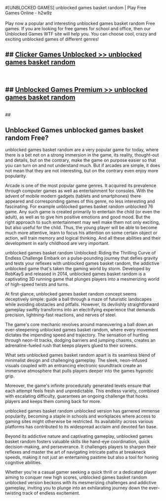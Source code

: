 #[UNBLOCKED GAMES] unblocked games basket random | Play Free Games Online - h2w9z <br>
<br>
Play now a popular and interesting unblocked games basket random Free games. If you are looking for free games for school and office, then our Unblocked Games WTF site will help you. You can choose cool, crazy and exciting unblocked games of different genres!


## ##  [Clicker Games Unblocked >> unblocked games basket random](http://freeplayer.one?title=unblocked_games_basket_random&ref=22)
  <br>

##  ## [Unblocked Games Premium >> unblocked games basket random](http://freeplayer.one?title=unblocked_games_basket_random&ref=22)
  <br>
  ##



## Unblocked Games unblocked games basket random Free?

unblocked games basket random are a very popular game for today, where there is a bet not on a strong immersion in the game, its reality, thought-out and details, but on the contrary, make the game on purpose easier so that you can turn on and not understand much. But if arcades are simple, it does not mean that they are not interesting, but on the contrary even enjoy more popularity.

Arcade is one of the most popular game genres. It acquired its prevalence through computer games as well as entertainment for consoles. With the advent of mobile modern gadgets (tablets and smartphones) there appeared and corresponding games of this genre, no less interesting and fascinating. For example unblocked games basket random unblocked 76 game. Any such game is created primarily to entertain the child (or even the adult), as well as to give him positive emotions and good mood. But the right approach to such entertainment may well make them not only exciting, but also useful for the child. Thus, the young player will be able to become much more attentive, learn to focus his attention on some certain object or action, will train memory and logical thinking. And all these abilities and their development in early childhood are very important.

unblocked games basket random Unblocked: Riding the Thrilling Curve of Endless Challenge
Embark on a pulse-pounding journey that defies gravity and tests your reflexes with unblocked games basket random, the addictive unblocked game that's taken the gaming world by storm. Developed by RobKayS and released in 2014, unblocked games basket random is a captivating 3D running game that plunges players into a mesmerizing world of high-speed twists and turns.

At first glance, unblocked games basket random concept seems deceptively simple: guide a ball through a maze of futuristic landscapes while avoiding obstacles and pitfalls. However, its devilishly straightforward gameplay swiftly transforms into an electrifying experience that demands precision, lightning-fast reactions, and nerves of steel.

The game's core mechanic revolves around maneuvering a ball down an ever-steepening unblocked games basket random, where every movement dictates the impending speed and trajectory. The sensation of hurtling through neon-lit tracks, dodging barriers and jumping chasms, creates an adrenaline-fueled rush that keeps players glued to their screens.

What sets unblocked games basket random apart is its seamless blend of minimalist design and challenging gameplay. The sleek, neon-infused visuals coupled with an entrancing electronic soundtrack create an immersive atmosphere that pulls players deeper into the games hypnotic grip.

Moreover, the game's infinite procedurally generated levels ensure that each attempt feels fresh and unpredictable. This endless variety, combined with escalating difficulty, guarantees an ongoing challenge that hooks players and keeps them coming back for more.

unblocked games basket random unblocked version has garnered immense popularity, becoming a staple in schools and workplaces where access to gaming sites might otherwise be restricted. Its availability across various platforms has contributed to its widespread acclaim and devoted fan base.

Beyond its addictive nature and captivating gameplay, unblocked games basket random fosters valuable skills like hand-eye coordination, quick decision-making, and perseverance. It challenges players to sharpen their reflexes and master the art of navigating intricate paths at breakneck speeds, making it not just an entertaining pastime but also a tool for honing cognitive abilities.

Whether you're a casual gamer seeking a quick thrill or a dedicated player aiming to conquer new high scores, unblocked games basket random unblocked version beckons with its mesmerizing challenges and addictive gameplay, inviting you to plunge into an exhilarating journey down the ever-twisting track of endless excitement.